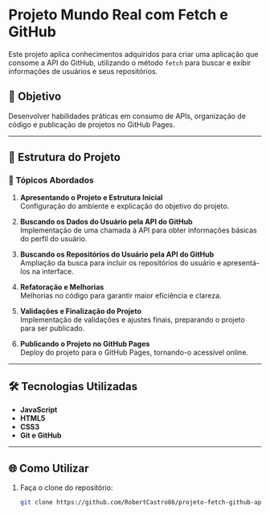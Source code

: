 # Projeto Mundo Real com Fetch e GitHub

Este projeto aplica conhecimentos adquiridos para criar uma aplicação que consome a API do GitHub, utilizando o método `fetch` para buscar e exibir informações de usuários e seus repositórios.

## 🚀 Objetivo
Desenvolver habilidades práticas em consumo de APIs, organização de código e publicação de projetos no GitHub Pages.

---

## 📂 Estrutura do Projeto

### 📌 Tópicos Abordados
1. **Apresentando o Projeto e Estrutura Inicial**  
   Configuração do ambiente e explicação do objetivo do projeto.

2. **Buscando os Dados do Usuário pela API do GitHub**  
   Implementação de uma chamada à API para obter informações básicas do perfil do usuário.

3. **Buscando os Repositórios do Usuário pela API do GitHub**  
   Ampliação da busca para incluir os repositórios do usuário e apresentá-los na interface.

4. **Refatoração e Melhorias**  
   Melhorias no código para garantir maior eficiência e clareza.

5. **Validações e Finalização do Projeto**  
   Implementação de validações e ajustes finais, preparando o projeto para ser publicado.

6. **Publicando o Projeto no GitHub Pages**  
   Deploy do projeto para o GitHub Pages, tornando-o acessível online.

---

## 🛠️ Tecnologias Utilizadas
- **JavaScript**
- **HTML5**
- **CSS3**
- **Git e GitHub**

---

## 🌐 Como Utilizar
1. Faça o clone do repositório:
   ```bash
   git clone https://github.com/RobertCastro86/projeto-fetch-github-api.git
